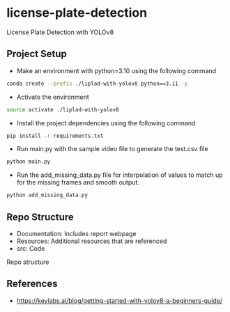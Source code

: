# license-plate-detection
License Plate Detection with YOLOv8 

## Project Setup

* Make an environment with python=3.10 using the following command 
``` bash
conda create --prefix ./liplad-with-yolov8 python==3.11 -y
```
* Activate the environment
``` bash
source activate ./liplad-with-yolov8 
``` 

* Install the project dependencies using the following command 
```bash
pip install -r requirements.txt
```
* Run main.py with the sample video file to generate the test.csv file 
``` python
python main.py
```
* Run the add_missing_data.py file for interpolation of values to match up for the missing frames and smooth output.
```python
python add_missing_data.py
```

## Repo Structure
* Documentation: Includes report webpage 
* Resources: Additional resources that are referenced 
* src: Code 

Repo structure 
## References 
* https://keylabs.ai/blog/getting-started-with-yolov8-a-beginners-guide/